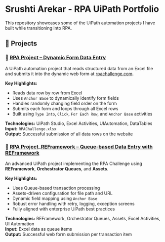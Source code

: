 # Srushti Arekar - RPA UiPath Portfolio

This repository showcases some of the UiPath automation projects I have built while transitioning into RPA.

## 📁 Projects

### 🔹 [RPA Project – Dynamic Form Data Entry](https://github.com/SrushtiArekar/UiPath-Portfolio/tree/main/RPAChallenge)

A UiPath automation project that reads structured data from an Excel file and submits it into the dynamic web form at [rpachallenge.com](https://rpachallenge.com/).

**Key Highlights:**
- Reads data row by row from Excel
- Uses `Anchor Base` to dynamically identify form fields
- Handles randomly changing field order on the form
- Submits each form and loops through all Excel rows
- Built using `Type Into`, `Click`, `For Each Row`, and `Anchor Base` activities

**Technologies:** UiPath Studio, Excel Activities, UIAutomation, DataTables  
**Input:** `RPAChallenge.xlsx`  
**Output:** Successful submission of all data rows on the website 

### 🔹 [RPA Project_REFramework – Queue-based Data Entry with REFramework](https://github.com/SrushtiArekar/UiPath-Portfolio/tree/main/RPAChallengeUsingREFramework)

An advanced UiPath project implementing the RPA Challenge using **REFramework**, **Orchestrator Queues**, and **Assets**.

**Key Highlights:**
- Uses Queue-based transaction processing
- Assets-driven configuration for file path and URL
- Dynamic field mapping using `Anchor Base`
- Robust error handling with retry, logging, exception screens
- Fully aligned with enterprise UiPath best practices

**Technologies:** REFramework, Orchestrator Queues, Assets, Excel Activities, UI Automation  
**Input:** Excel data as queue items  
**Output:** Successful web form submission per transaction item
